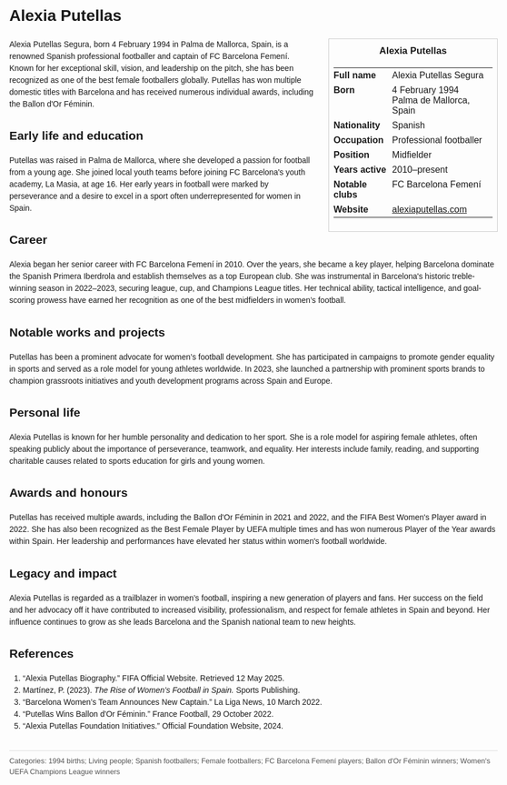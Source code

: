 <!DOCTYPE html>
<html>
<head>
  <title>Alexia Putellas – Profile</title>
  <style>
    body { font-family: Arial, sans-serif; margin: 2rem auto; max-width: 960px; line-height: 1.5; }
    aside.infobox { float: right; width: 280px; margin: 0 0 1rem 1.5rem; border: 1px solid #ccc; padding: 0.5rem; font-size: 0.9rem; }
    aside.infobox h3 { text-align: center; margin-top: 0; }
    aside.infobox table { width: 100%; border-collapse: collapse; }
    aside.infobox td { padding: 0.25rem 0; vertical-align: top; }
    h1 { margin-top: 0; }
    footer.categories { font-size: 0.8rem; color: #555; border-top: 1px solid #ddd; padding-top: 0.5rem; margin-top: 2rem; }
  </style>
</head>
<body>
  <h1>Alexia Putellas</h1>
  <aside class="infobox">
    <h3>Alexia Putellas</h3>
    <table>
      <tr><td><strong>Full name</strong></td><td>Alexia Putellas Segura</td></tr>
      <tr><td><strong>Born</strong></td><td>4 February 1994<br>Palma de Mallorca, Spain</td></tr>
      <tr><td><strong>Nationality</strong></td><td>Spanish</td></tr>
      <tr><td><strong>Occupation</strong></td><td>Professional footballer</td></td></tr>
      <tr><td><strong>Position</strong></td><td>Midfielder</td></tr>
      <tr><td><strong>Years active</strong></td><td>2010–present</td></tr>
      <tr><td><strong>Notable clubs</strong></td><td>FC Barcelona Femení</td></tr>
      <tr><td><strong>Website</strong></td><td><a href="https://alexiaputellas.com">alexiaputellas.com</a></td></tr>
    </table>
  </aside>
  <p>Alexia Putellas Segura, born 4 February 1994 in Palma de Mallorca, Spain, is a renowned Spanish professional footballer and captain of FC Barcelona Femení. Known for her exceptional skill, vision, and leadership on the pitch, she has been recognized as one of the best female footballers globally. Putellas has won multiple domestic titles with Barcelona and has received numerous individual awards, including the Ballon d'Or Féminin.</p>
  
  <h2>Early life and education</h2>
  <p>Putellas was raised in Palma de Mallorca, where she developed a passion for football from a young age. She joined local youth teams before joining FC Barcelona's youth academy, La Masia, at age 16. Her early years in football were marked by perseverance and a desire to excel in a sport often underrepresented for women in Spain.</p>
  
  <h2>Career</h2>
  <p>Alexia began her senior career with FC Barcelona Femení in 2010. Over the years, she became a key player, helping Barcelona dominate the Spanish Primera Iberdrola and establish themselves as a top European club. She was instrumental in Barcelona's historic treble-winning season in 2022–2023, securing league, cup, and Champions League titles. Her technical ability, tactical intelligence, and goal-scoring prowess have earned her recognition as one of the best midfielders in women’s football.</p>
  
  <h2>Notable works and projects</h2>
  <p>Putellas has been a prominent advocate for women’s football development. She has participated in campaigns to promote gender equality in sports and served as a role model for young athletes worldwide. In 2023, she launched a partnership with prominent sports brands to champion grassroots initiatives and youth development programs across Spain and Europe.</p>
  
  <h2>Personal life</h2>
  <p>Alexia Putellas is known for her humble personality and dedication to her sport. She is a role model for aspiring female athletes, often speaking publicly about the importance of perseverance, teamwork, and equality. Her interests include family, reading, and supporting charitable causes related to sports education for girls and young women.</p>
  
  <h2>Awards and honours</h2>
  <p>Putellas has received multiple awards, including the Ballon d'Or Féminin in 2021 and 2022, and the FIFA Best Women's Player award in 2022. She has also been recognized as the Best Female Player by UEFA multiple times and has won numerous Player of the Year awards within Spain. Her leadership and performances have elevated her status within women's football worldwide.</p>
  
  <h2>Legacy and impact</h2>
  <p>Alexia Putellas is regarded as a trailblazer in women’s football, inspiring a new generation of players and fans. Her success on the field and her advocacy off it have contributed to increased visibility, professionalism, and respect for female athletes in Spain and beyond. Her influence continues to grow as she leads Barcelona and the Spanish national team to new heights.</p>
  
  <h2>References</h2>
  <ol>
    <li>“Alexia Putellas Biography.” FIFA Official Website. Retrieved 12 May 2025.</li>
    <li>Martínez, P. (2023). <i>The Rise of Women’s Football in Spain.</i> Sports Publishing.</li>
    <li>“Barcelona Women’s Team Announces New Captain.” La Liga News, 10 March 2022.</li>
    <li>“Putellas Wins Ballon d'Or Féminin.” France Football, 29 October 2022.</li>
    <li>“Alexia Putellas Foundation Initiatives.” Official Foundation Website, 2024.</li>
  </ol>
  
  <footer class="categories">Categories: 1994 births; Living people; Spanish footballers; Female footballers; FC Barcelona Femení players; Ballon d'Or Féminin winners; Women's UEFA Champions League winners</footer>
</body>
</html>